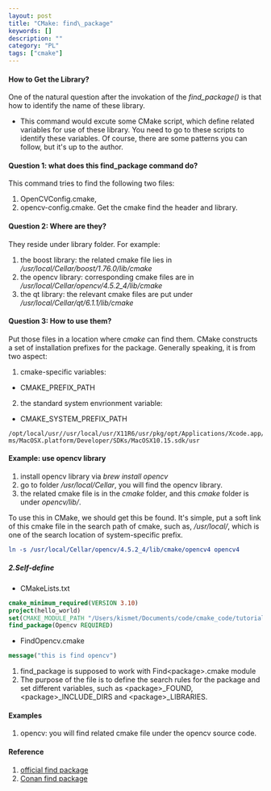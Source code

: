 ```yaml
---
layout: post
title: "CMake: find\_package"
keywords: []
description: ""
category: "PL"
tags: ["cmake"]
---
```


#### How to Get the Library?
One of the natural question after the invokation of the *find\_package()* is
that how to identify the name of these library.
- This command would excute some CMake script, which define related variables
  for use of these library. You need to go to these scripts to identify these
	  variables. Of course, there are some patterns you can follow, but it's up
	  to the author.



#### Question 1: what does this find\_package command do?
This command tries to find the following two files:
1. OpenCVConfig.cmake,
2. opencv-config.cmake. 
Get the cmake find the header and library.

#### Question 2: Where are they? 
They reside under library folder. For example:
1. the boost library: the related cmake file lies in
   */usr/local/Cellar/boost/1.76.0/lib/cmake*
2. the opencv library: corresponding cmake files are in
   */usr/local/Cellar/opencv/4.5.2_4/lib/cmake*
3. the qt library: the relevant cmake files are put under 
   */usr/local/Cellar/qt/6.1.1/lib/cmake*


#### Question 3: How to use them?
Put those files in a location where *cmake* can find them. CMake constructs a
set of installation prefixes for the package. Generally speaking, it is from two aspect:

1. cmake-specific variables:
- CMAKE\_PREFIX\_PATH
2. the standard system envrionment variable:
- CMAKE\_SYSTEM\_PREFIX\_PATH
```shell
/opt/local/usr//usr/local/usr/X11R6/usr/pkg/opt/Applications/Xcode.app/Contents/Developer/Platfor│
ms/MacOSX.platform/Developer/SDKs/MacOSX10.15.sdk/usr
```



#### Example: use opencv library
1. install opencv library via *brew install opencv*
2. go to folder */usr/local/Cellar*, you will find the opencv library.
3. the related cmake file is in the *cmake* folder, and this *cmake* folder is
   under *opencv/lib/*.

To use this in CMake, we should get this be found. It's simple, put a soft link
of this cmake file in the search path of cmake, such as, */usr/local/*, which is
one of the search location of system-specific prefix.

```cmake
ln -s /usr/local/Cellar/opencv/4.5.2_4/lib/cmake/opencv4 opencv4
```







##### 2.Self-define
- CMakeLists.txt

```cmake
cmake_minimum_required(VERSION 3.10)
project(hello_world)
set(CMAKE_MODULE_PATH "/Users/kismet/Documents/code/cmake_code/tutorial/CMake/Help/guide/tutorial/my_step/cmake/modules")
find_package(Opencv REQUIRED)
```

- FindOpencv.cmake

```cmake
message("this is find opencv")
```
1. find\_package is supposed to work with Find\<package\>.cmake module
2. The purpose of the file is to define the search rules for the package and set
   different variables, such as \<package\>\_FOUND, \<package\>\_INCLUDE_DIRS
   and \<package\>\_LIBRARIES.

#### Examples
1. opencv: you will find related cmake file under the opencv source code.

#### Reference
1. [official find package](https://cmake.org/cmake/help/latest/command/find_package.html)
2. [Conan find package](https://docs.conan.io/en/latest/reference/generators/cmake_find_package.html)


